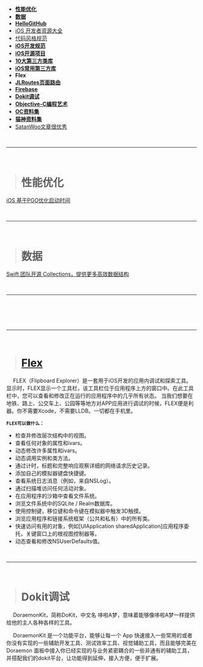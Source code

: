

> <h2 id=''></h2>
- [**性能优化**](#性能优化)
- [**数据**](#数据)
- [**HelloGitHub**](https://hellogithub.com)
- [iOS 开发者资源大全](https://github.com/kechengsou/awesome-ios)
- [代码风格规范](https://pages.swift.gg/google-swift-style-guide-in-chinese/#文件名)
- [**iOS开发规范**](https://www.shuzhiduo.com/A/oAe5R7LdQ9/)
- [**iOS开源项目**](https://www.jianshu.com/p/36c76f757c76)
- [**10大第三方类库**](http://www.cocoachina.com/ios/20170602/19421.html)
- [**iOS常用第三方库**](https://www.cnblogs.com/1-434/articles/7890285.html)
- **Flex**
- [**JLRoutes页面路由**](https://github.com/joeldev/JLRoutes?spm=a2c6h.12873639.0.0.2f3f687bkD2Gsr)
- [**Firebase**](https://firebase.google.com/docs/projects/iam/roles-predefined-all-products?authuser=0)
- [**Dokit调试**](http://xingyun.xiaojukeji.com/docs/dokit/#/iosGuide)
- [**Objective-C编程艺术**](https://github.com/oa414/objc-zen-book-cn)
- [**OC资料集**](https://www.cnblogs.com/guohai-stronger/category/1208039.html?page=1)
- [**猫神资料集**](https://onevcat.com/tabs/categories/)
- [SatanWoo文章很优秀](https://satanwoo.github.io/tags/iOS/)




<br/>

***
<br/>

> <h1 id=''>性能优化</h1>

[iOS 基于PGO优化启动时间](https://jishuin.proginn.com/p/763bfbd56d2b)



<br/>

***
<br/>


> <h1 id='数据'>数据</h1>

[Swift 团队开源 Collections，提供更多高效数据结构](https://jishuin.proginn.com/p/763bfbd564b4)




<br/>

***
<br/>


> <h2 id=''></h2>




<br/>

***
<br/>


> <h2 id=''></h2>



># [Flex](https://github.com/FLEXTool/FLEX)

&emsp; FLEX（Flipboard Explorer）是一套用于iOS开发的应用内调试和探索工具。显示时，FLEX显示一个工具栏，该工具栏位于应用程序上方的窗口中。在此工具栏中，您可以查看和修改正在运行的应用程序中的几乎所有状态。
当我们想要在地铁、路上、公交车上、公园等等地方对APP应用进行调试的时候，FLEX便是利器。你不需要Xcode，不需要LLDB。一切都在手机里。


**`FLEX可以做什么：`**
- 检查并修改层次结构中的视图。
- 查看任何对象的属性和ivars。
- 动态修改许多属性和ivars。
- 动态调用实例和类方法。
- 通过计时，标题和完整响应观察详细的网络请求历史记录。
- 添加自己的模拟器键盘快捷键。
- 查看系统日志消息（例如，来自NSLog）。
- 通过扫描堆访问任何活动对象。
- 在应用程序的沙箱中查看文件系统。
- 浏览文件系统中的SQLite / Realm数据库。
- 使用控制键，移位键和命令键在模拟器中触发3D触摸。
- 浏览应用程序和链接系统框架（公共和私有）中的所有类。
- 快速访问有用的对象，例如[UIApplication sharedApplication]应用程序委托，关键窗口上的根视图控制器等。
- 动态查看和修改NSUserDefaults值。



<br/>

***
<br/>

># Dokit调试

&emsp; DoraemonKit，简称DoKit，中文名 哆啦A梦，意味着能够像哆啦A梦一样提供给他的主人各种各样的工具。

&emsp; DoraemonKit 是一个功能平台，能够让每一个 App 快速接入一些常用的或者你没有实现的一些辅助开发工具、测试效率工具、视觉辅助工具，而且能够完美在 Doraemon 面板中接入你已经实现的与业务紧密耦合的一些非通有的辅助工具，并搭配我们的dokit平台，让功能得到延伸，接入方便，便于扩展。






